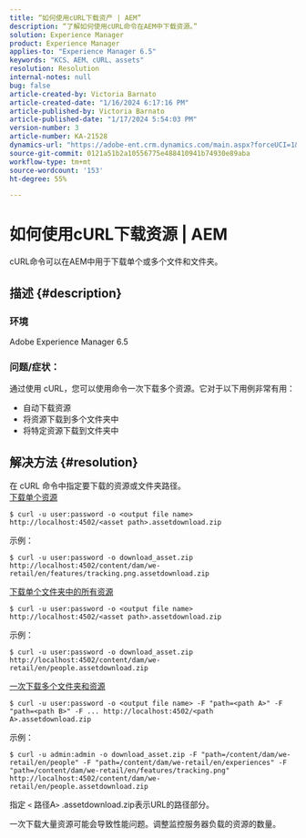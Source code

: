 ```yaml
---
title: “如何使用cURL下载资产 | AEM”
description: “了解如何使用cURL命令在AEM中下载资源。”
solution: Experience Manager
product: Experience Manager
applies-to: "Experience Manager 6.5"
keywords: "KCS、AEM、cURL、assets"
resolution: Resolution
internal-notes: null
bug: false
article-created-by: Victoria Barnato
article-created-date: "1/16/2024 6:17:16 PM"
article-published-by: Victoria Barnato
article-published-date: "1/17/2024 5:54:03 PM"
version-number: 3
article-number: KA-21528
dynamics-url: "https://adobe-ent.crm.dynamics.com/main.aspx?forceUCI=1&pagetype=entityrecord&etn=knowledgearticle&id=e812ca79-9bb4-ee11-a569-6045bd006b25"
source-git-commit: 0121a51b2a10556775e488410941b74930e89aba
workflow-type: tm+mt
source-wordcount: '153'
ht-degree: 55%

---
```


# 如何使用cURL下载资源 | AEM


cURL命令可以在AEM中用于下载单个或多个文件和文件夹。

## 描述 {#description}


### <b>环境</b>

Adobe Experience Manager 6.5



### <b>问题/症状：</b>

通过使用 cURL，您可以使用命令一次下载多个资源。它对于以下用例非常有用：

- 自动下载资源
- 将资源下载到多个文件夹中
- 将特定资源下载到文件夹中



## 解决方法 {#resolution}

在 cURL 命令中指定要下载的资源或文件夹路径。<br>
<u>下载单个资源</u>


```
$ curl -u user:password -o <output file name> http://localhost:4502/<asset path>.assetdownload.zip
```


示例：


```
$ curl -u user:password -o download_asset.zip http://localhost:4502/content/dam/we-retail/en/features/tracking.png.assetdownload.zip
```


<u>下载单个文件夹中的所有资源</u>


```
$ curl -u user:password -o <output file name> http://localhost:4502/<asset path>.assetdownload.zip
```


示例：


```
$ curl -u user:password -o download_asset.zip http://localhost:4502/content/dam/we-retail/en/people.assetdownload.zip
```


<u>一次下载多个文件夹和资源</u>


```
$ curl -u user:password -o <output file name> -F "path=<path A>" -F "path=<path B>" -F ... http://localhost:4502/<path A>.assetdownload.zip
```


示例：


```
$ curl -u admin:admin -o download_asset.zip -F "path=/content/dam/we-retail/en/people" -F "path=/content/dam/we-retail/en/experiences" -F "path=/content/dam/we-retail/en/features/tracking.png" http://localhost:4502/content/dam/we-retail/en/people.assetdownload.zip
```


指定 `<` 路径A`>` .assetdownload.zip表示URL的路径部分。

一次下载大量资源可能会导致性能问题。调整监控服务器负载的资源的数量。
